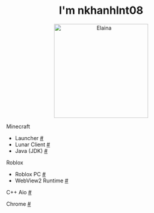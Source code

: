 <h1 align="center">I'm nkhanhlnt08</h1>

<div align="center">
  <a href="https://drive.usercontent.google.com/download?id=1sTaODzCY6hbDIfkIxejuT1kmdFgS4BW4">
    <img src="https://i.pinimg.com/736x/13/89/c3/1389c3a670dc9585304d6f20ec6a5f51.jpg" alt="Elaina" width="250">
  </a>
</div>

Minecraft
* Launcher [#](https://tlauncher.org/installer)
* Lunar Client [#](https://download.overwolf.com/install/Download?ExtensionId=jilehohlakeokncafogkgnicgndeecdiengddbcc)
* Java (JDK) [#](https://download.oracle.com/java/23/latest/jdk-23_windows-x64_bin.exe)

Roblox
* Roblox PC [#](https://www.roblox.com/download/client?os=win)
* WebView2 Runtime [#](https://go.microsoft.com/fwlink/p/?LinkId=2124703)

C++ Aio [#](https://www.techpowerup.com/download/visual-c-redistributable-runtime-package-all-in-one)

Chrome [#](https://dl.google.com/tag/s/appguid%3D%7B8A69D345-D564-463C-AFF1-A69D9E530F96%7D%26iid%3D%7B65DD1C67-2CBD-01E8-AA67-0BE29319056D%7D%26lang%3Dvi%26browser%3D4%26usagestats%3D1%26appname%3DGoogle%2520Chrome%26needsadmin%3Dprefers%26ap%3Dx64-statsdef_1%26installdataindex%3Dempty/update2/installers/ChromeSetup.exe)
